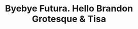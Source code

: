 ---
layout: post
title: "Byebye Futura. Hello Brandon Grotesque & Tisa"

excerptlong: As a typography nerd, using a custom font to serve icons felt really good. It turns out inline SVG icons are better in almost every way.

excerptmini: "Futura and I are 'on a break'"

excerpt: ""

comments: true
category: article
featured: true
---